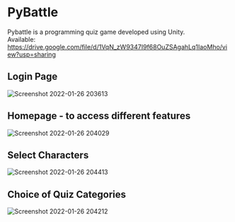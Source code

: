 # PyBattle
Pybattle is a programming quiz game developed using Unity. </br>
Available: https://drive.google.com/file/d/1VqN_zW9347I9f68OuZSAgahLq1IaoMho/view?usp=sharing

## Login Page
![Screenshot 2022-01-26 203613](https://user-images.githubusercontent.com/69747121/151172219-539834de-1ec9-4da7-baea-ef55bfcfba0d.png)

## Homepage - to access different features
![Screenshot 2022-01-26 204029](https://user-images.githubusercontent.com/69747121/151172215-f262022a-2764-4968-99bf-d5a994a61891.png)

## Select Characters
![Screenshot 2022-01-26 204413](https://user-images.githubusercontent.com/69747121/151172195-790f25bd-1ddf-4867-876e-a43164547bf4.png)

## Choice of Quiz Categories
![Screenshot 2022-01-26 204212](https://user-images.githubusercontent.com/69747121/151172206-69d6f627-ced8-4cfe-a208-1ab9578b33ca.png)

